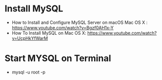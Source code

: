 # Install MySQL

- How to Install and Configure MySQL Server on macOS Mac OS X : https://www.youtube.com/watch?v=Bgzf0AH1x-Y
- How To Install MySQL on Mac OS X: https://www.youtube.com/watch?v=UcpHkYfWarM

# Start MYSQL on Terminal

- mysql -u root -p
